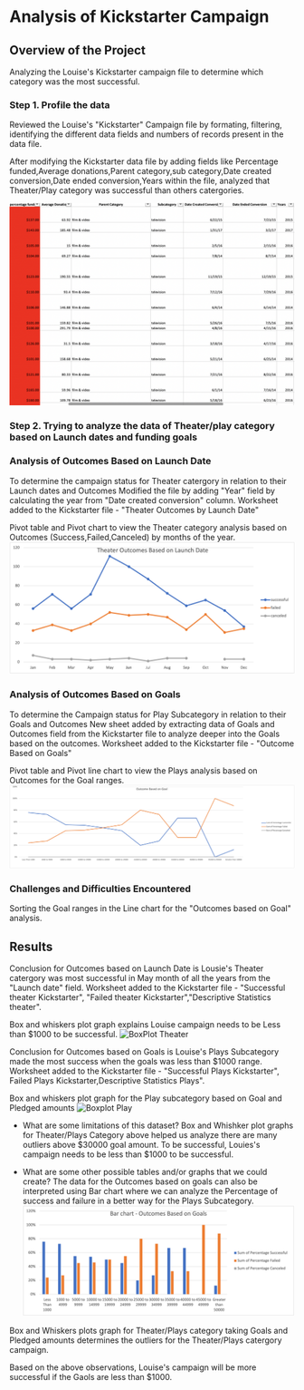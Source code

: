 
# Analysis of Kickstarter Campaign

## Overview of the Project 

Analyzing the Louise's Kickstarter campaign file to determine which category was the most successful. 

### Step 1. Profile the data

Reviewed the Louise's "Kickstarter" Campaign file by formating, filtering, identifying the different data fields and numbers of records present in the data file.

After modifying the Kickstarter data file by adding fields like Percentage funded,Average donations,Parent category,sub category,Date created conversion,Date ended conversion,Years within the file, analyzed that Theater/Play category was successful than others catergories.

![main](Resources/Kickstarter.png)

### Step 2. Trying to analyze the data of Theater/play category based on Launch dates and funding goals

### Analysis of Outcomes Based on Launch Date
  
To determine the campaign status for Theater catergory in relation to their Launch dates and Outcomes
Modified the file by adding "Year" field by calculating the year from "Date created conversion" column.
Worksheet added to the Kickstarter file  -  "Theater Outcomes by Launch Date"

Pivot table and Pivot chart to view the Theater category analysis based on Outcomes (Success,Failed,Canceled) by months of the year.
![main](Resources/Theater_Outcomes_vs_Launch.png)


### Analysis of Outcomes Based on Goals

To determine the Campaign status for Play Subcategory in relation to their Goals and Outcomes
New sheet added by extracting data of Goals and Outcomes field from the Kickstarter file to analyze deeper into the Goals based on the outcomes.
Worksheet added to the Kickstarter file  - "Outcome Based on Goals"

Pivot table and Pivot line chart to view the Plays analysis based on Outcomes for the Goal ranges. 
![main](Resources/Outcomes_vs_Goals.png)


### Challenges and Difficulties Encountered

Sorting the Goal ranges in the Line chart for the  "Outcomes based on Goal" analysis. 

## Results

Conclusion for Outcomes based on Launch Date is  Lousie's Theater catergory was most successful in May month of all the years from the "Launch date" field.
Worksheet added to the Kickstarter file -  "Successful theater Kickstarter", "Failed theater Kickstarter","Descriptive Statistics theater". 

Box and whiskers plot graph explains Louise campaign needs to be  Less than $1000 to be successful.
![BoxPlot Theater](https://user-images.githubusercontent.com/93801581/147512509-2cf4412c-df88-4623-85c8-d9bc7402e153.png)


Conclusion for Outcomes based on Goals is Louise's Plays Subcategory made the most success when the goals was less than $1000 range.
Worksheet added to the Kickstarter file -  "Successful Plays Kickstarter", Failed Plays Kickstarter,Descriptive Statistics Plays". 

Box and whiskers plot graph for the Play subcategory based on Goal and Pledged amounts
![Boxplot Play](https://user-images.githubusercontent.com/93801581/147512527-bad42651-8460-402e-b5a9-9061bba71a88.png)


- What are some limitations of this dataset?
Box and Whishker plot graphs for Theater/Plays Category above helped us analyze there are many outliers above $30000 goal amount. To be successful, Louies's campaign needs to be less than $1000 to be successful. 

- What are some other possible tables and/or graphs that we could create? 
The data for the Outcomes based on goals can also be interpreted using Bar chart where we can analyze the Percentage of success and failure in a better way for the Plays Subcategory. 
![main](Resources/OutcomesBasedOnGoals.png)
 
Box and Whiskers plots graph for Theater/Plays category taking Goals and Pledged amounts determines the outliers for the Theater/Plays catergory campaign.
 
Based on the above observations, Louise's campaign will be more successful if the Gaols are less than $1000. 
